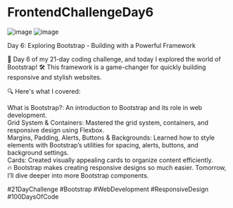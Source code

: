 # FrontendChallengeDay6

![image](https://github.com/user-attachments/assets/187bd447-d6aa-41a4-9b10-0f2d23101804)
![image](https://github.com/user-attachments/assets/1f07688d-c829-4ae2-8c9a-97b302307e91)

Day 6: Exploring Bootstrap - Building with a Powerful Framework <br/>

🎯 Day 6 of my 21-day coding challenge, and today I explored the world of Bootstrap! 🛠️ This framework is a game-changer for quickly building responsive and stylish websites.<br/>

🔍 Here's what I covered:<br/>

What is Bootstrap?: An introduction to Bootstrap and its role in web development.<br/>
Grid System & Containers: Mastered the grid system, containers, and responsive design using Flexbox.<br/>
Margins, Padding, Alerts, Buttons & Backgrounds: Learned how to style elements with Bootstrap’s utilities for spacing, alerts, buttons, and background settings.<br/>
Cards: Created visually appealing cards to organize content efficiently.<br/>
🔥 Bootstrap makes creating responsive designs so much easier. Tomorrow, I’ll dive deeper into more Bootstrap components.<br/>

#21DayChallenge #Bootstrap #WebDevelopment #ResponsiveDesign #100DaysOfCode
